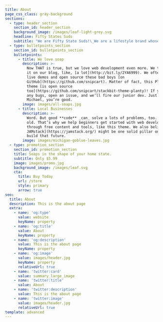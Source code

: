 ```yaml
---
title: About
page_css_class: gray-background
sections:
  - type: header_section
    section_id: header_section
    background_image: /images/leaf-light-grey.svg
    headline: Fifty States Suds
    subtitle: "We are Fifty State Suds!\_We are a lifestyle brand whose goal is to provide you with good-smelling, clean, natural soap embodying the smell of your state so that you may cleanse yourself in the fragrance of your home, taking it with you wherever you go.\nOur first state, Michigan, is a blend of sweet cherries and apple blossom reminiscent of pure Michigan summers and a harvest fall.\_This soap is currently available in the following styles: Traditional Michigan, Michigan Go Blue edition, and Michigan Go Green edition.\n"
  - type: bulletpoints_section
    section_id: bulletpoints_section
    bulletpoints:
      - title: We love soap
        description: >-
          Now THAT is true, but we love web development even more. We talk about
          it on our blog, like, [a lot](http://bit.ly/2YA6999). We often craft
          live demos and open source these bad boys [on
          GitHub](https://github.com/snipcart). Matter of fact, this Planty
          theme [is open source
          too](https://github.com/snipcart/stackbit-theme-planty)! If you spot
          any bugs, open an issue, and we’ll fire our junior dev. Just kidding
          Michael, you’re good.
        image: images/all-soaps.jpg
      - title: Local Businesses
        description: >-
          Word. But good **code** _can_ solve a lots of problems, too. New _and_
          old. That’s why we help beginners get started with web development
          through free content and tools, like this theme. We also believe [the
          JAMstack](https://jamstack.org/) might be one solid pillar on which we
          build that future.
        image: images/michigan-goblue-leaves.jpg
  - type: promotion_section
    section_id: promotion_section
    title: Soaps in the shape of your home state.
    subtitle: Only $5.99
    image: images/promo.jpg
    background_image: /images/leaf.svg
    cta:
      title: Buy Today
      url: /store
      style: primary
      arrow: true
seo:
  title: About
  description: This is the about page
  extra:
    - name: 'og:type'
      value: website
      keyName: property
    - name: 'og:title'
      value: About
      keyName: property
    - name: 'og:description'
      value: This is the about page
      keyName: property
    - name: 'og:image'
      value: images/header.jpg
      keyName: property
      relativeUrl: true
    - name: 'twitter:card'
      value: summary_large_image
    - name: 'twitter:title'
      value: About
    - name: 'twitter:description'
      value: This is the about page
    - name: 'twitter:image'
      value: images/header.jpg
      relativeUrl: true
template: advanced
---
```

